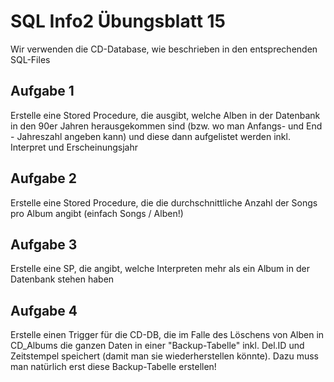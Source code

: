 # SQL Info2 Übungsblatt 15

Wir verwenden die CD-Database, wie beschrieben in den entsprechenden SQL-Files

## Aufgabe 1

Erstelle eine Stored Procedure, die ausgibt, welche Alben in der Datenbank in
den 90er Jahren herausgekommen sind (bzw. wo man Anfangs- und End - Jahreszahl
angeben kann) und diese dann aufgelistet werden inkl. Interpret und
Erscheinungsjahr

## Aufgabe 2

Erstelle eine Stored Procedure, die die durchschnittliche Anzahl der Songs pro
Album angibt (einfach Songs / Alben!)

## Aufgabe 3

Erstelle eine SP, die angibt, welche Interpreten mehr als ein Album in der
Datenbank stehen haben

## Aufgabe 4

Erstelle einen Trigger für die CD-DB, die im Falle des Löschens von Alben in
CD_Albums die ganzen Daten in einer "Backup-Tabelle" inkl. Del.ID und
Zeitstempel speichert (damit man sie wiederherstellen könnte). Dazu muss man
natürlich erst diese  Backup-Tabelle erstellen!